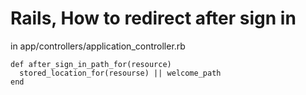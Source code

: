 # Rails, How to redirect after sign in 

in app/controllers/application_controller.rb

```
def after_sign_in_path_for(resource)
  stored_location_for(resourse) || welcome_path
end
```
